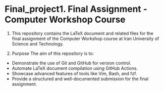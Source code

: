 # Final_project1. Final Assignment - Computer Workshop Course

1. This repository contains the LaTeX document and related files for the final assignment of the Computer Workshop course at Iran University of Science and Technology.

2. Purpose
The aim of this repository is to:
- Demonstrate the use of Git and GitHub for version control.
- Automate LaTeX document compilation using GitHub Actions.
- Showcase advanced features of tools like Vim, Bash, and fzf.
- Provide a structured and well-documented submission for the final assignment.